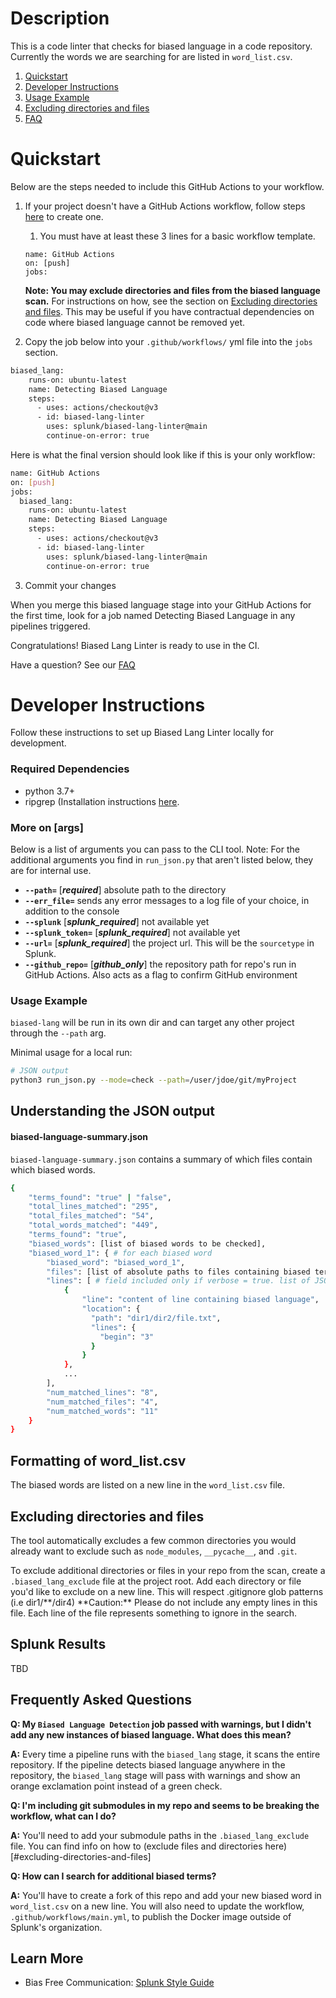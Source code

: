 # Description

This is a code linter that checks for biased language in a code repository. Currently the words we are searching for are listed in `word_list.csv`. 

1. [Quickstart](#quickstart)
2. [Developer Instructions](#developer-instructions)
3. [Usage Example](#usage-example)
4. [Excluding directories and files](#excluding-directories-and-files)
5. [FAQ](#frequently-asked-questions)

# Quickstart

Below are the steps needed to include this GitHub Actions to your workflow.

1. If your project doesn't have a GitHub Actions workflow, follow steps [here](https://docs.github.com/en/actions/quickstart#creating-your-first-workflow) to create one.

   1. You must have at least these 3 lines for a basic workflow template.

   ```
   name: GitHub Actions
   on: [push]
   jobs:
   ```

   **Note: You may exclude directories and files from the biased language scan.** For instructions on how, see the section on [Excluding directories and files](README.md#excluding-directories-and-files). This may be useful if you have contractual dependencies on code where biased language cannot be removed yet.

2. Copy the job below into your `.github/workflows/` yml file into the `jobs` section.

```sh
biased_lang:
    runs-on: ubuntu-latest
    name: Detecting Biased Language
    steps:
      - uses: actions/checkout@v3
      - id: biased-lang-linter
        uses: splunk/biased-lang-linter@main
        continue-on-error: true
```

Here is what the final version should look like if this is your only workflow:

```sh
name: GitHub Actions
on: [push]
jobs:
  biased_lang:
    runs-on: ubuntu-latest
    name: Detecting Biased Language
    steps:
      - uses: actions/checkout@v3
      - id: biased-lang-linter
        uses: splunk/biased-lang-linter@main
        continue-on-error: true
```

3. Commit your changes

When you merge this biased language stage into your GitHub Actions for the first time, look for a job named Detecting Biased Language in any pipelines triggered.

Congratulations! Biased Lang Linter is ready to use in the CI.

Have a question? See our [FAQ](README.md#frequently-asked-questions)

# Developer Instructions

Follow these instructions to set up Biased Lang Linter locally for development.

### Required Dependencies

- python 3.7+
- ripgrep (Installation instructions [here](https://github.com/BurntSushi/ripgrep#installation).

### More on [args]

Below is a list of arguments you can pass to the CLI tool.
Note: For the additional arguments you find in `run_json.py` that aren't listed below, they are for internal use.

- **`--path=`** [_**required**_] absolute path to the directory
- **`--err_file=`** sends any error messages to a log file of your choice, in addition to the console
- **`--splunk`** [_**splunk_required**_] not available yet
- **`--splunk_token=`** [_**splunk_required**_] not available yet
- **`--url=`** [_**splunk_required**_] the project url. This will be the `sourcetype` in Splunk.
- **`--github_repo=`** [_**github_only**_] the repository path for repo's run in GitHub Actions. Also acts as a flag to confirm GitHub environment


### Usage Example

`biased-lang` will be run in its own dir and can target any other project through the `--path` arg.

Minimal usage for a local run:

```sh
# JSON output
python3 run_json.py --mode=check --path=/user/jdoe/git/myProject
```

## Understanding the JSON output

#### biased-language-summary.json

`biased-language-summary.json` contains a summary of which files contain which biased words.

```sh
{
    "terms_found": "true" | "false",
    "total_lines_matched": "295",
    "total_files_matched": "54",
    "total_words_matched": "449",
    "terms_found": "true",
    "biased_words": [list of biased words to be checked],
    "biased_word_1": { # for each biased word
        "biased_word": "biased_word_1",
        "files": [list of absolute paths to files containing biased terminology],
        "lines": [ # field included only if verbose = true. list of JSONs with details of each line found
            {
                "line": "content of line containing biased language",
                "location": {
                  "path": "dir1/dir2/file.txt",
                  "lines": {
                    "begin": "3"
                  }
                }
            },
            ...
        ],
        "num_matched_lines": "8",
        "num_matched_files": "4",
        "num_matched_words": "11"
    }
}
```

## Formatting of word_list.csv

The biased words are listed on a new line in the `word_list.csv` file.

## Excluding directories and files

The tool automatically excludes a few common directories you would already want to exclude such as `node_modules`, `__pycache__`, and `.git`.

To exclude additional directories or files in your repo from the scan, create a `.biased_lang_exclude` file at the project root. Add each directory or file you'd like to exclude on a new line. This will respect .gitignore glob patterns (i.e dir1/**/dir4)
**Caution:\*\* Please do not include any empty lines in this file. Each line of the file represents something to ignore in the search.

## Splunk Results

TBD

## Frequently Asked Questions

**Q: My `Biased Language Detection` job passed with warnings, but I didn't add any new instances of biased language. What does this mean?**

**A:** Every time a pipeline runs with the `biased_lang` stage, it scans the entire repository.
If the pipeline detects biased language anywhere in the repository, the `biased_lang` stage will pass with warnings and show an orange exclamation point instead of a green check.

**Q: I'm including git submodules in my repo and seems to be breaking the workflow, what can I do?**

**A:** You'll need to add your submodule paths in the `.biased_lang_exclude` file. You can find info on how to (exclude files and directories here)[#excluding-directories-and-files]

**Q: How can I search for additional biased terms?**

**A:** You'll have to create a fork of this repo and add your new biased word in `word_list.csv` on a new line. You will also need to update the workflow, `.github/workflows/main.yml`, to publish the Docker image outside of Splunk's organization.

## Learn More

- Bias Free Communication: [Splunk Style Guide](https://docs.splunk.com/Documentation/StyleGuide/current/StyleGuide/Inclusivity)